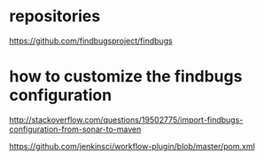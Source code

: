 # repositories # 
https://github.com/findbugsproject/findbugs


# how to customize the findbugs configuration #
http://stackoverflow.com/questions/19502775/import-findbugs-configuration-from-sonar-to-maven

https://github.com/jenkinsci/workflow-plugin/blob/master/pom.xml